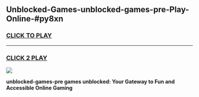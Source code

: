 
## Unblocked-Games-unblocked-games-pre-Play-Online-#py8xn
<h3>
<a href="https://premium.freeplayer.one?title=unblocked-games-pre&ref=27F">CLICK TO PLAY</a></h3>
<hr>

<h3>
<a href="https://premium.freeplayer.one?title=unblocked-games-pre&ref=27F">CLICK 2 PLAY</a>
  
</h3>

<a href="https://premium.freeplayer.one?title=unblocked-games-pre&ref=27F"><img src="https://clearcache.store/games.png"></a>


**unblocked-games-pre games unblocked: Your Gateway to Fun and Accessible Online Gaming**
